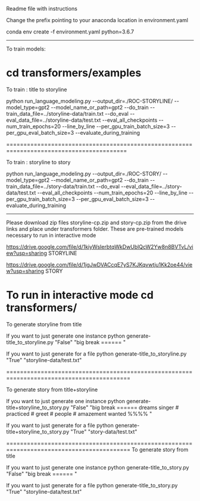 Readme file with instructions

Change the prefix pointing to your anaconda location in environment.yaml

conda env create -f environment.yaml python=3.6.7


----------------------------------------------------------------------------------------
To train models:

cd transformers/examples
========================================================================================
To train : title to storyline


python run_language_modeling.py --output_dir=./ROC-STORYLINE/ --model_type=gpt2 --model_name_or_path=gpt2 --do_train --train_data_file=../storyline-data/train.txt --do_eval --eval_data_file=../storyline-data/test.txt --eval_all_checkpoints --num_train_epochs=20 --line_by_line --per_gpu_train_batch_size=3 --per_gpu_eval_batch_size=3 --evaluate_during_training

=========================================================================================

To train : storyline to story


python run_language_modeling.py --output_dir=./ROC-STORY/ --model_type=gpt2 --model_name_or_path=gpt2 --do_train --train_data_file=../story-data/train.txt --do_eval --eval_data_file=../story-data/test.txt --eval_all_checkpoints --num_train_epochs=20 --line_by_line --per_gpu_train_batch_size=3 --per_gpu_eval_batch_size=3 --evaluate_during_training

--------------------------------------------------------------------------------------------
Please download zip files storyline-cp.zip and story-cp.zip from the drive links and place under transformers folder. These are pre-trained models necessary to run in interactive mode

https://drive.google.com/file/d/1kiyWsIerbtqWkDwUblQcW2Yw8n8BVTvL/view?usp=sharing    STORYLINE

https://drive.google.com/file/d/1jgJwDVACcqE7yS7KJKqvwtju1Kk2oe44/view?usp=sharing    STORY


To run in interactive mode 
cd transformers/
============================================================================================

To generate storyline from title


If you want to just generate one instance
python generate-title_to_storyline.py "False" "big break ====== "

If you want to just generate for a file
python generate-title_to_storyline.py "True" "storyline-data/test.txt"

==========================================================================================

To generate story from title+storyline


If you want to just generate one instance
python generate-title+storyline_to_story.py "False" "big break ====== dreams singer # practiced # greet # people # amazement wanted %%%% "

If you want to just generate for a file
python generate-title+storyline_to_story.py "True" "story-data/test.txt"

==========================================================================================
To generate story from title

If you want to just generate one instance
python generate-title_to_story.py "False" "big break ====== "

If you want to just generate for a file
python generate-title_to_story.py "True" "storyline-data/test.txt"
